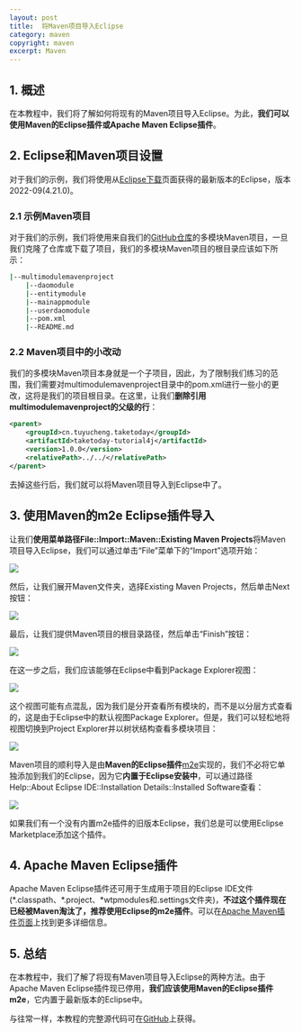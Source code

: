 ```yaml
---
layout: post
title:  将Maven项目导入Eclipse
category: maven
copyright: maven
excerpt: Maven
---
```


## 1. 概述

在本教程中，我们将了解如何将现有的Maven项目导入Eclipse。为此，**我们可以使用Maven的Eclipse插件或Apache Maven Eclipse插件**。

## 2. Eclipse和Maven项目设置

对于我们的示例，我们将使用从[Eclipse下载](https://www.eclipse.org/downloads/)页面获得的最新版本的Eclipse，版本2022-09(4.21.0)。

### 2.1 示例Maven项目

对于我们的示例，我们将使用来自我们的[GitHub仓库](https://github.com/tuyucheng7/taketoday-tutorial4j/tree/master/maven-modules/multimodulemavenproject)的多模块Maven项目，一旦我们克隆了仓库或下载了项目，我们的多模块Maven项目的根目录应该如下所示：

```bash
|--multimodulemavenproject
    |--daomodule
    |--entitymodule
    |--mainappmodule
    |--userdaomodule
    |--pom.xml
    |--README.md
```

### 2.2 Maven项目中的小改动

我们的多模块Maven项目本身就是一个子项目，因此，为了限制我们练习的范围，我们需要对multimodulemavenproject目录中的pom.xml进行一些小的更改，这将是我们的项目根目录。在这里，让我们**删除引用multimodulemavenproject的父级的行**：

```xml
<parent>
    <groupId>cn.tuyucheng.taketoday</groupId>
    <artifactId>taketoday-tutorial4j</artifactId>
    <version>1.0.0</version>
    <relativePath>../../</relativePath>
</parent>
```

去掉这些行后，我们就可以将Maven项目导入到Eclipse中了。

## 3. 使用Maven的m2e Eclipse插件导入

让我们**使用菜单路径File::Import::Maven::Existing Maven Projects**将Maven项目导入Eclipse，我们可以通过单击“File”菜单下的“Import”选项开始：

![](/assets/images/2023/maven/mavenimporteclipse01.png)

然后，让我们展开Maven文件夹，选择Existing Maven Projects，然后单击Next按钮：

![](/assets/images/2023/maven/mavenimporteclipse02.png)

最后，让我们提供Maven项目的根目录路径，然后单击“Finish”按钮：

![](/assets/images/2023/maven/mavenimporteclipse03.png)

在这一步之后，我们应该能够在Eclipse中看到Package Explorer视图：

![](/assets/images/2023/maven/mavenimporteclipse04.png)

这个视图可能有点混乱，因为我们是分开查看所有模块的，而不是以分层方式查看的，这是由于Eclipse中的默认视图Package Explorer。但是，我们可以轻松地将视图切换到Project Explorer并以树状结构查看多模块项目：

![](/assets/images/2023/maven/mavenimporteclipse05.png)

Maven项目的顺利导入是由**Maven的Eclipse插件**[m2e](https://projects.eclipse.org/projects/technology.m2e)实现的，我们不必将它单独添加到我们的Eclipse，因为它**内置于Eclipse安装中**，可以通过路径Help::About Eclipse IDE::Installation Details::Installed Software查看：

![](/assets/images/2023/maven/mavenimporteclipse06.png)

如果我们有一个没有内置m2e插件的旧版本Eclipse，我们总是可以使用Eclipse Marketplace添加这个插件。

## 4. Apache Maven Eclipse插件

Apache Maven Eclipse插件还可用于生成用于项目的Eclipse IDE文件(\*.classpath、\*.project、\*wtpmodules和.settings文件夹)，**不过这个插件现在已经被Maven淘汰了，推荐使用Eclipse的m2e插件**。可以在[Apache Maven插件页面](https://maven.apache.org/plugins/maven-eclipse-plugin/)上找到更多详细信息。

## 5. 总结

在本教程中，我们了解了将现有Maven项目导入Eclipse的两种方法。由于Apache Maven Eclipse插件现已停用，**我们应该使用Maven的Eclipse插件m2e**，它内置于最新版本的Eclipse中。

与往常一样，本教程的完整源代码可在[GitHub](https://github.com/tuyucheng7/taketoday-tutorial4j/tree/master/maven.modules)上获得。